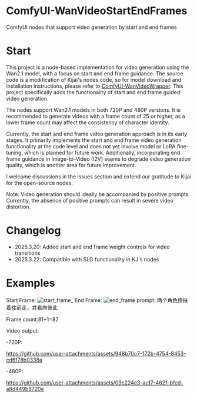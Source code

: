 # ComfyUI-WanVideoStartEndFrames
ComfyUI nodes that support video generation by start and end frames

# Start
This project is a node-based implementation for video generation using the Wan2.1 model, with a focus on start and end frame guidance. The source code is a modification of Kijai's nodes code, so for model download and installation instructions, please refer to [ComfyUI-WanVideoWrapper](https://github.com/kijai/ComfyUI-WanVideoWrapper). This project specifically adds the functionality of start and end frame guided video generation.

The nodes support Wan2.1 models in both 720P and 480P versions. It is recommended to generate videos with a frame count of 25 or higher, as a lower frame count may affect the consistency of character identity.

Currently, the start and end frame video generation approach is in its early stages. It primarily implements the start and end frame video generation functionality at the code level and does not yet involve model or LoRA fine-tuning, which is planned for future work. Additionally, incorporating end frame guidance in Image-to-Video (I2V) seems to degrade video generation quality, which is another area for future improvement.

I welcome discussions in the issues section and extend our gratitude to Kijai for the open-source nodes.

Note: Video generation should ideally be accompanied by positive prompts. Currently, the absence of positive prompts can result in severe video distortion.


# Changelog
- 2025.3.20: Added start and end frame weight controls for video transitions
- 2025.3.22: Compatible with SLG functionality in KJ's nodes


# Examples
Start Frame:
![start_frame_](https://github.com/user-attachments/assets/6c301578-56ae-45c7-8d1c-9ac5f727bf53)
End Frame:
![end_frame](https://github.com/user-attachments/assets/97de3844-e974-4be9-9157-0785c564574d)
prompt:
两个角色搀扶着往前走，并看向彼此

Frame count:81+1=82

Video output:

-720P:

https://github.com/user-attachments/assets/948b70c7-172b-4754-8453-cd6f78b0338a


-480P:

https://github.com/user-attachments/assets/09c224e3-ac17-4621-bfcd-a8d449b8720e






